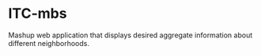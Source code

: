 # ITC-mbs
Mashup web application that displays desired aggregate information about different neighborhoods.
